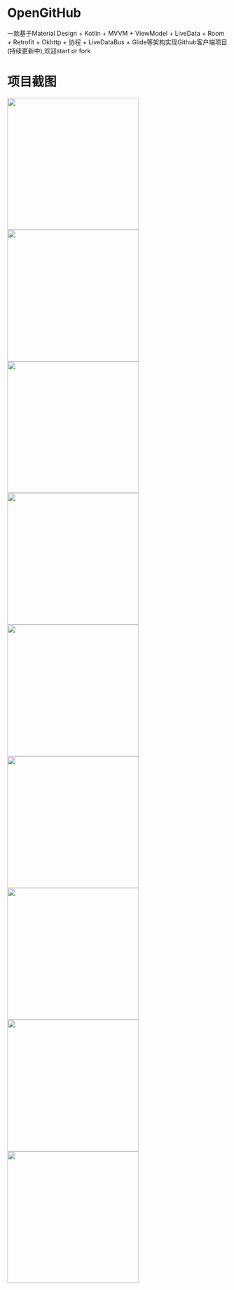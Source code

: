 # OpenGitHub
一款基于Material Design + Kotlin + MVVM + ViewModel + LiveData  + Room + Retrofit + Okhttp + 协程 + LiveDataBus + Glide等架构实现Github客户端项目(持续更新中),欢迎start or fork

# 项目截图
<div style="float:right">
  <img src="https://github.com/fmtjava/OpenGitHub/blob/master/image/1281564044992_.pic.jpg" width="300"/>
<img src="https://github.com/fmtjava/OpenGitHub/blob/master/image/1301564044994_.pic.jpg" width="300"/>
</div>

<img src="https://github.com/fmtjava/OpenGitHub/blob/master/image/1371564048402_.pic.jpg" width="300"/>
<img src="https://github.com/fmtjava/OpenGitHub/blob/master/image/1351564044999_.pic.jpg" width="300"/>
<img src="https://github.com/fmtjava/OpenGitHub/blob/master/image/1341564044998_.pic.jpg" width="300"/>
<img src="https://github.com/fmtjava/OpenGitHub/blob/master/image/1291564044993_.pic.jpg" width="300"/>
<img src="https://github.com/fmtjava/OpenGitHub/blob/master/image/1321564044996_.pic.jpg" width="300"/>
<img src="https://github.com/fmtjava/OpenGitHub/blob/master/image/1331564044997_.pic.jpg" width="300"/>
<img src="https://github.com/fmtjava/OpenGitHub/blob/master/image/1311564044995_.pic.jpg" width="300"/>


